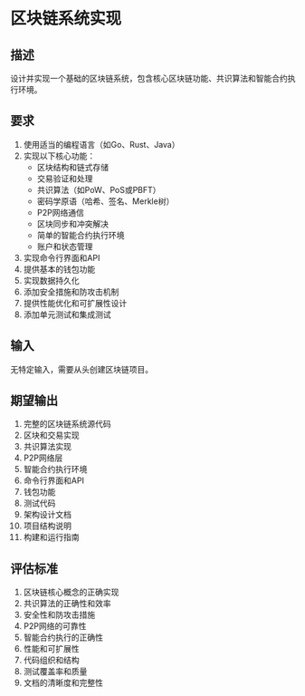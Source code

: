 # 区块链系统实现

## 描述
设计并实现一个基础的区块链系统，包含核心区块链功能、共识算法和智能合约执行环境。

## 要求
1. 使用适当的编程语言（如Go、Rust、Java）
2. 实现以下核心功能：
   - 区块结构和链式存储
   - 交易验证和处理
   - 共识算法（如PoW、PoS或PBFT）
   - 密码学原语（哈希、签名、Merkle树）
   - P2P网络通信
   - 区块同步和冲突解决
   - 简单的智能合约执行环境
   - 账户和状态管理
3. 实现命令行界面和API
4. 提供基本的钱包功能
5. 实现数据持久化
6. 添加安全措施和防攻击机制
7. 提供性能优化和可扩展性设计
8. 添加单元测试和集成测试

## 输入
无特定输入，需要从头创建区块链项目。

## 期望输出
1. 完整的区块链系统源代码
2. 区块和交易实现
3. 共识算法实现
4. P2P网络层
5. 智能合约执行环境
6. 命令行界面和API
7. 钱包功能
8. 测试代码
9. 架构设计文档
10. 项目结构说明
11. 构建和运行指南

## 评估标准
1. 区块链核心概念的正确实现
2. 共识算法的正确性和效率
3. 安全性和防攻击措施
4. P2P网络的可靠性
5. 智能合约执行的正确性
6. 性能和可扩展性
7. 代码组织和结构
8. 测试覆盖率和质量
9. 文档的清晰度和完整性